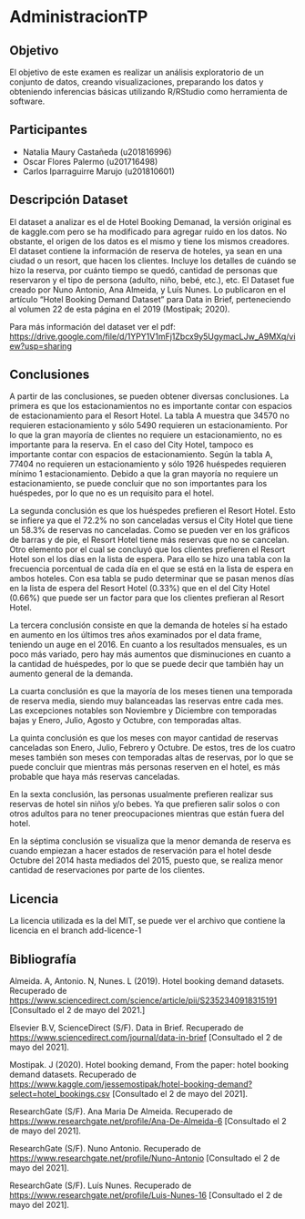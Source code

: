 # AdministracionTP

## Objetivo
El objetivo de este examen es realizar un análisis exploratorio de un conjunto de datos, creando visualizaciones, preparando los datos y obteniendo inferencias básicas utilizando R/RStudio como herramienta de software.

## Participantes
- Natalia Maury Castañeda (u201816996)
- Oscar Flores Palermo (u201716498)
- Carlos Iparraguirre Marujo (u201810601)

## Descripción Dataset
El dataset a analizar es el de Hotel Booking Demanad, la versión original es de kaggle.com pero se ha modificado para agregar ruido en los datos. No obstante, el origen de los datos es el mismo y tiene los mismos creadores. El dataset contiene la información de reserva de hoteles, ya sean en una ciudad o un resort, que hacen los clientes. Incluye los detalles de cuándo se hizo la reserva, por cuánto tiempo se quedó, cantidad de personas que reservaron y el tipo de persona (adulto, niño, bebé, etc.), etc. El Dataset fue creado por Nuno Antonio, Ana Almeida, y Luís Nunes. Lo publicaron en el artículo “Hotel Booking Demand Dataset” para Data in Brief, perteneciendo al volumen 22 de esta página en el 2019 (Mostipak; 2020). 

Para más información del dataset ver el pdf: https://drive.google.com/file/d/1YPY1V1mFj1Zbcx9y5UgymacLJw_A9MXq/view?usp=sharing 

## Conclusiones
A partir de las conclusiones, se pueden obtener diversas conclusiones. La primera es que los estacionamientos no es importante contar con espacios de estacionamiento para el Resort Hotel. La tabla A muestra que 34570 no requieren estacionamiento y sólo 5490 requieren un estacionamiento. Por lo que la gran mayoría de clientes no requiere un estacionamiento, no es importante para la reserva. En el caso del City Hotel, tampoco es importante contar con espacios de estacionamiento. Según la tabla A, 77404 no requieren un estacionamiento y sólo 1926 huéspedes requieren mínimo 1 estacionamiento. Debido a que la gran mayoría no requiere un estacionamiento, se puede concluir que no son importantes para los huéspedes, por lo que no es un requisito para el hotel.

La segunda conclusión es que los huéspedes prefieren el Resort Hotel. Esto se infiere ya que el 72.2% no son canceladas versus el City Hotel que tiene un 58.3% de reservas no canceladas. Como se pueden ver en los gráficos de barras y de pie, el Resort Hotel tiene más reservas que no se cancelan. Otro elemento por el cual se concluyó que los clientes prefieren el Resort Hotel son el los días en la lista de espera. Para ello se hizo una tabla con la frecuencia porcentual de cada día en el que se está en la lista de espera en ambos hoteles. Con esa tabla se pudo determinar que se pasan menos días en la lista de espera del Resort Hotel (0.33%) que en el del City Hotel (0.66%) que puede ser un factor para que los clientes prefieran al Resort Hotel.

La tercera conclusión consiste en que la demanda de hoteles sí ha estado en aumento en los últimos tres años examinados por el data frame, teniendo un auge en el 2016. En cuanto a los resultados mensuales, es un poco más variado, pero hay más aumentos que disminuciones en cuanto a la cantidad de huéspedes, por lo que se puede decir que también hay un aumento general de la demanda.

La cuarta conclusión es que la mayoría de los meses tienen una temporada de reserva media, siendo muy balanceadas las reservas entre cada mes. Las excepciones notables son Noviembre y Diciembre con temporadas bajas y Enero, Julio, Agosto y Octubre, con temporadas altas.

La quinta conclusión es que los meses con mayor cantidad de reservas canceladas son Enero, Julio, Febrero y Octubre. De estos, tres de los cuatro meses también son meses con temporadas altas de reservas, por lo que se puede concluir que mientras más personas reserven en el hotel, es más probable que haya más reservas canceladas.

En la sexta conclusión, las personas usualmente prefieren realizar sus reservas de hotel sin niños y/o bebes. Ya que prefieren salir solos o con otros adultos para no tener preocupaciones mientras que están fuera del hotel.

En la séptima conclusión se visualiza que la menor demanda de reserva es cuando empiezan a hacer estados de reservación para el hotel desde Octubre del 2014 hasta mediados del 2015, puesto que, se realiza menor cantidad de reservaciones por parte de los clientes.

## Licencia
La licencia utilizada es la del MIT, se puede ver el archivo que contiene la licencia en el branch add-licence-1

## Bibliografía
Almeida. A, Antonio. N, Nunes. L (2019). Hotel booking demand datasets. Recuperado de https://www.sciencedirect.com/science/article/pii/S2352340918315191 [Consultado el 2 de mayo del 2021.]

Elsevier B.V, ScienceDirect (S/F). Data in Brief. Recuperado de https://www.sciencedirect.com/journal/data-in-brief [Consultado el 2 de mayo del 2021].

Mostipak. J (2020). Hotel booking demand, From the paper: hotel booking demand datasets. Recuperado de https://www.kaggle.com/jessemostipak/hotel-booking-demand?select=hotel_bookings.csv [Consultado el 2 de mayo del 2021].

ResearchGate (S/F). Ana Maria De Almeida. Recuperado de https://www.researchgate.net/profile/Ana-De-Almeida-6 [Consultado el 2 de mayo del 2021].

ResearchGate (S/F). Nuno Antonio. Recuperado de https://www.researchgate.net/profile/Nuno-Antonio [Consultado el 2 de mayo del 2021].

ResearchGate (S/F). Luís Nunes. Recuperado de https://www.researchgate.net/profile/Luis-Nunes-16 [Consultado el 2 de mayo del 2021].
